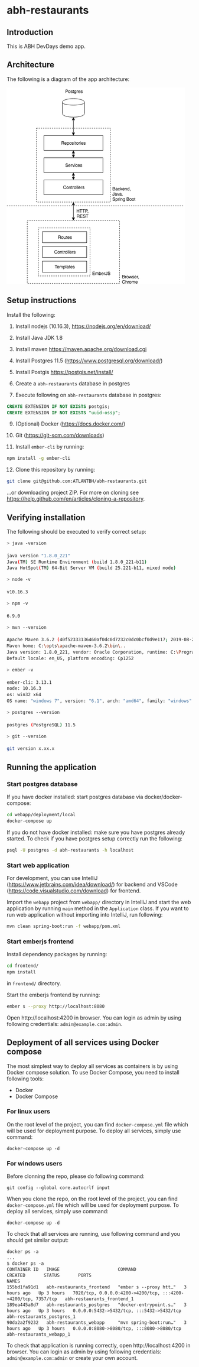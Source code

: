 # abh-restaurants

## Introduction

This is ABH DevDays demo app.

## Architecture

The following is a diagram of the app architecture:

![architecture](docs/images/architecture.png)

## Setup instructions

Install the following:

1. Install nodejs (10.16.3), https://nodejs.org/en/download/

3. Install Java JDK 1.8

4. Install maven https://maven.apache.org/download.cgi

5. Install Postgres 11.5 (https://www.postgresql.org/download/)

6. Install Postgis https://postgis.net/install/

7. Create a `abh-restaurants` database in postgres

8. Execute following on `abh-restaurants` database in postgres:

```sql
CREATE EXTENSION IF NOT EXISTS postgis;
CREATE EXTENSION IF NOT EXISTS "uuid-ossp";
```

9. (Optional) Docker (https://docs.docker.com/)

10. Git (https://git-scm.com/downloads)

11. Install `ember-cli` by running:

```bash
npm install -g ember-cli
```

12. Clone this repository by running:

```bash
git clone git@github.com:ATLANTBH/abh-restaurants.git
```
...or downloading project ZIP. For more on cloning see https://help.github.com/en/articles/cloning-a-repository.


## Verifying installation

The following should be executed to verify correct setup:

```bash
> java -version

java version "1.8.0_221"
Java(TM) SE Runtime Environment (build 1.8.0_221-b11)
Java HotSpot(TM) 64-Bit Server VM (build 25.221-b11, mixed mode)
```

```bash
> node -v

v10.16.3
```

```bash
> npm -v

6.9.0
```

```bash
> mvn --version

Apache Maven 3.6.2 (40f52333136460af0dc0d7232c0dc0bcf0d9e117; 2019-08-27T08:06:16-07:00)
Maven home: C:\opts\apache-maven-3.6.2\bin\..
Java version: 1.8.0_221, vendor: Oracle Corporation, runtime: C:\Program Files\Java\jdk1.8.0_221\jre
Default locale: en_US, platform encoding: Cp1252
```

```bash
> ember -v

ember-cli: 3.13.1
node: 10.16.3
os: win32 x64
OS name: "windows 7", version: "6.1", arch: "amd64", family: "windows"
```

```bash
> postgres --version

postgres (PostgreSQL) 11.5
```

```bash
> git --version

git version x.xx.x
```

## Running the application

### Start postgres database

If you have docker installed: start postgres database via docker/docker-compose:

```bash
cd webapp/deployment/local
docker-compose up
```

If you do not have docker installed: make sure you have postgres already started. To check if you have postgres setup correctly run the following:

```bash
psql -U postgres -d abh-restaurants -h localhost
```

### Start web application

For development, you can use IntelliJ (https://www.jetbrains.com/idea/download/) for backend and VSCode (https://code.visualstudio.com/download) for frontend.

Import the `webapp` project from `webapp/` directory in IntelliJ and start the web application by running `main` method in the `Application` class. If you want to run web application without importing into IntelliJ, run following:

```bash
mvn clean spring-boot:run -f webapp/pom.xml
```

### Start emberjs frontend

Install dependency packages by running:

```bash
cd frontend/
npm install
```
in `frontend/` directory.

Start the emberjs frontend by running:

```bash
ember s --proxy http://localhost:8080
```

Open http://localhost:4200 in browser. You can login as admin by using following credentials: `admin@example.com:admin`.

## Deployment of all services using Docker compose
The most simplest way to deploy all services as containers is by using Docker compose solution. To use Docker Compose, you need to install following tools:
- Docker 
- Docker Compose

### For linux users
On the root level of the project, you can find `docker-compose.yml` file which will be used for deployment purpose.
To deploy all services, simply use command:
```
docker-compose up -d
```

### For windows users
Before clonning the repo, please do following command:
```
git config --global core.autocrlf input
```
When you clone the repo, on the root level of the project, you can find `docker-compose.yml` file which will be used for deployment purpose.
To deploy all services, simply use command:
```
docker-compose up -d
```

To check that all services are running, use following command and you should get similar output:
```
docker ps -a
...
$ docker ps -a
CONTAINER ID   IMAGE                      COMMAND                  CREATED       STATUS       PORTS                                                           NAMES
155bd1fa91d1   abh-restaurants_frontend   "ember s --proxy htt…"   3 hours ago   Up 3 hours   7020/tcp, 0.0.0.0:4200->4200/tcp, :::4200->4200/tcp, 7357/tcp   abh-restaurants_frontend_1
189ea445a8d7   abh-restaurants_postgres   "docker-entrypoint.s…"   3 hours ago   Up 3 hours   0.0.0.0:5432->5432/tcp, :::5432->5432/tcp                       abh-restaurants_postgres_1
90da2a2f9232   abh-restaurants_webapp     "mvn spring-boot:run…"   3 hours ago   Up 3 hours   0.0.0.0:8080->8080/tcp, :::8080->8080/tcp                       abh-restaurants_webapp_1
```

To check that application is running correctly, open http://localhost:4200 in browser. You can login as admin by using following credentials: `admin@example.com:admin` or create your own account.

